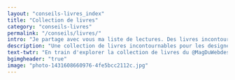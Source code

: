 ```yaml
---
layout: "conseils-livres_index"
title: "Collection de livres"
category: "conseils-livres"
permalink: "/conseils/livres/"
intro: "Je partage avec vous ma liste de lectures. Des livres incontournables qui peuvent challenger votre perception de ce vaste monde, de votre métier ou la manière d'interagir avec des humains :-). Je recommande ces lectures à tout designer, développeur & entrepreneur s'efforcant chaque jour de rendre les interfaces meilleures. Faites de la place dans votre bibliothèque et n'hésitez pas à partager vos lectures."
description: "Une collection de livres incontournables pour les designers, les développeurs & toutes les personnes qui s'efforcent chaque jour de rendre les interfaces meilleures."
text-twtr: "En train d'explorer la collection de livres du @MagDuWebdesign"
bgimgheader: "true"
image: "photo-1431608660976-4fe5bcc2112c.jpg"
---
```


